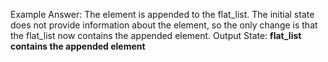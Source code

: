 Example Answer:
The element is appended to the flat_list. The initial state does not provide information about the element, so the only change is that the flat_list now contains the appended element.
Output State: **flat_list contains the appended element**